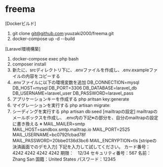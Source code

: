 # freema
[Dockerビルド]
1. git clone git@github.com:yuuzaki2000/freema.git
2. docker-compose up -d --build

[Laravel環境構築]
1. docker-compose exec php bash
2. composer install
3. 新たに、srcディレクトリ下に、.envファイルを作成し、.env.exampleファイルの内容をコピーする
4. .envファイルに以下の環境変数を追加
  DB_CONNECTION=mysql
  DB_HOST=mysql
   DB_PORT=3306
  DB_DATABASE=laravel_db
  DB_USERNAME=laravel_user
  DB_PASSWORD=laravel_pass
5. アプリケーションキーを作成する
  php aritsan key:generate
6. マイグレーションを実行する
  php artisan migrate:
7. シーディングを実行する
  php artisan db:seed
[mailtrapの設定]
mailtrapのメールボックスを作成し、
.env内の下記※の部分を、自分のmailtrapの設定に書き換える
※
MAIL_MAILER=smtp
MAIL_HOST=sandbox.smtp.mailtrap.io
MAIL_PORT=2525
MAIL_USERNAME=bc0792fcbad78f
MAIL_PASSWORD=20bbe0136d3bc6
MAIL_ENCRYPTION=tls
[stripeの決済画面でのデモ入力]
下記を入力して試してください。
カード番号：4242 4242 4242 4242
期限：　12/34
セキュリティ番号：567
名前：Zhang San
国籍：United States
パスワード：12345

